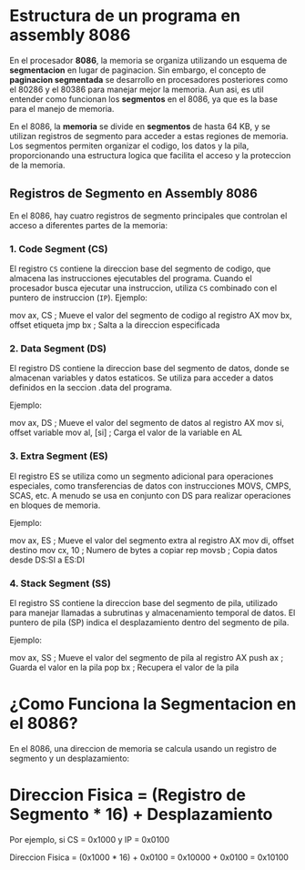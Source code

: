 # Estructura de un programa en assembly 8086

En el procesador **8086**, la memoria se organiza utilizando un esquema de **segmentacion** en lugar de paginacion. Sin embargo, el concepto de **paginacion segmentada** se desarrollo en procesadores posteriores como el 80286 y el 80386 para manejar mejor la memoria. Aun asi, es util entender como funcionan los **segmentos** en el 8086, ya que es la base para el manejo de memoria.

En el 8086, la **memoria** se divide en **segmentos** de hasta 64 KB, y se utilizan registros de segmento para acceder a estas regiones de memoria. Los segmentos permiten organizar el codigo, los datos y la pila, proporcionando una estructura logica que facilita el acceso y la proteccion de la memoria.

## Registros de Segmento en Assembly 8086

En el 8086, hay cuatro registros de segmento principales que controlan el acceso a diferentes partes de la memoria:

### 1. **Code Segment (CS)**

El registro `CS` contiene la direccion base del segmento de codigo, que almacena las instrucciones ejecutables del programa.
Cuando el procesador busca ejecutar una instruccion, utiliza `CS` combinado con el puntero de instruccion (`IP`).
Ejemplo:

mov ax, CS        ; Mueve el valor del segmento de codigo al registro AX
mov bx, offset etiqueta
jmp bx            ; Salta a la direccion especificada

### 2. **Data Segment (DS)**
El registro DS contiene la direccion base del segmento de datos, donde se almacenan variables y datos estaticos.
Se utiliza para acceder a datos definidos en la seccion .data del programa.

Ejemplo:

mov ax, DS        ; Mueve el valor del segmento de datos al registro AX
mov si, offset variable
mov al, [si]      ; Carga el valor de la variable en AL

### 3. **Extra Segment (ES)**
El registro ES se utiliza como un segmento adicional para operaciones especiales, como transferencias de datos con instrucciones MOVS, CMPS, SCAS, etc.
A menudo se usa en conjunto con DS para realizar operaciones en bloques de memoria.

Ejemplo:

mov ax, ES        ; Mueve el valor del segmento extra al registro AX
mov di, offset destino
mov cx, 10        ; Numero de bytes a copiar
rep movsb         ; Copia datos desde DS:SI a ES:DI
### 4. **Stack Segment (SS)**
El registro SS contiene la direccion base del segmento de pila, utilizado para manejar llamadas a subrutinas y almacenamiento temporal de datos.
El puntero de pila (SP) indica el desplazamiento dentro del segmento de pila.

Ejemplo:

mov ax, SS        ; Mueve el valor del segmento de pila al registro AX
push ax           ; Guarda el valor en la pila
pop bx            ; Recupera el valor de la pila

# ¿Como Funciona la Segmentacion en el 8086?
En el 8086, una direccion de memoria se calcula usando un registro de segmento y un desplazamiento:

# Direccion Fisica = (Registro de Segmento * 16) + Desplazamiento
Por ejemplo, si CS = 0x1000 y IP = 0x0100 

Direccion Fisica = (0x1000 * 16) + 0x0100 = 0x10000 + 0x0100 = 0x10100
